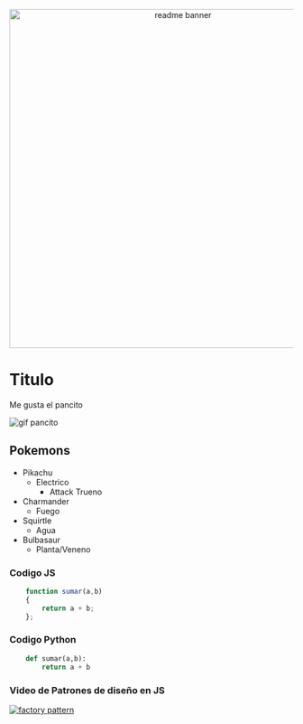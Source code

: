 <p align="center">
    <img src="https://arturssmirnovs.github.io/github-profile-readme-generator/images/banner.png" alt="readme banner" width="600">
</p>

# Titulo

Me gusta el pancito

<img src="https://pa1.aminoapps.com/6733/f1ace5f240005799e496656b725dc21c489871e8_hq.gif" alt="gif pancito">

## Pokemons

- Pikachu
    - Electrico
        - Attack Trueno
- Charmander
    - Fuego
- Squirtle
    - Agua
- Bulbasaur
    - Planta/Veneno

### Codigo JS

```javascript
    function sumar(a,b)
    {
        return a + b;
    };
```

### Codigo Python
```python
    def sumar(a,b):
        return a + b
```

### Video de Patrones de diseño en JS

<a href="https://www.youtube.com/watch?v=kuirGzhGhyw">
    <img src="https://i.postimg.cc/g0CHRkYg/dp-factory.png" alt="factory pattern">
</a>
